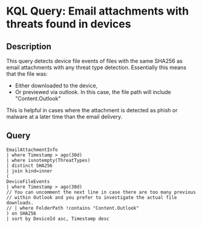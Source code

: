 # KQL Query: Email attachments with threats found in devices

## Description
This query detects device file events of files with the same SHA256 as email attachments with any threat type detection.
Essentially this means that the file was:
- Either downloaded to the device,
- Or previewed via outlook. In this case, the file path will include "Content.Outlook"

This is helpful in cases where the attachment is detected as phish or malware at a later time than the email delivery.


## Query
```kql
EmailAttachmentInfo
| where Timestamp > ago(30d)
| where isnotempty(ThreatTypes)
| distinct SHA256
| join kind=inner
(
DeviceFileEvents
| where Timestamp > ago(30d)
// You can uncomment the next line in case there are too many previous
// within Outlook and you prefer to investigate the actual file downloads.
// | where FolderPath !contains "Content.Outlook"
) on SHA256
| sort by DeviceId asc, Timestamp desc
```
